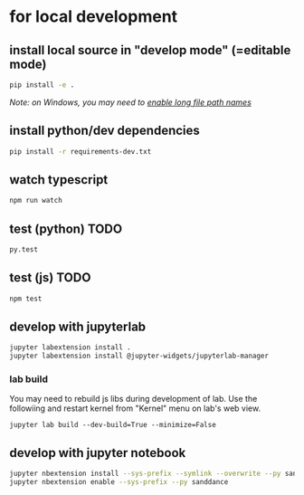# for local development

## install local source in "develop mode" (=editable mode)

```bash
pip install -e .
```
*Note: on Windows, you may need to [enable long file path names](https://www.bing.com/search?q=windows+enable+long+file+path)*
## install python/dev dependencies

```bash
pip install -r requirements-dev.txt
```

## watch typescript
```bash
npm run watch
```

## test (python) TODO
```bash
py.test
```

## test (js) TODO
```bash
npm test
```


## develop with jupyterlab
```bash
jupyter labextension install .
jupyter labextension install @jupyter-widgets/jupyterlab-manager
```

### lab build
You may need to rebuild js libs during development of lab.
Use the followiing and restart kernel from "Kernel" menu on lab's web view.
```basy
jupyter lab build --dev-build=True --minimize=False
```


## develop with jupyter notebook
```bash
jupyter nbextension install --sys-prefix --symlink --overwrite --py sanddance 
jupyter nbextension enable --sys-prefix --py sanddance
```
